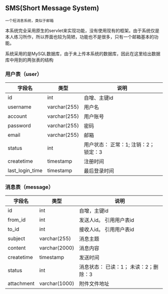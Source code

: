 ## SMS(Short Message System)
`一个短消息系统，类似于邮箱`

本系统完全采用原生的servlet来实现功能，没有使用现有的框架。由于系统仅是本人练习所作，所以界面也较为简陋，功能也不是很多，只有一个邮箱基本的功能。

系统采用的是MySQL数据库，由于未上传本系统的数据库，因此在这里给出数据库中用到的两张表的结构
### 用户表（user）
| 字段名          | 类型         | 说明                                      |
| --------------- | ------------ | ----------------------------------------- |
| id              | int          | 自增、主键id                              |
| username        | varchar(255) | 用户名                                    |
| account         | varchar(255) | 用户账号                                  |
| password        | varchar(255) | 密码                                      |
| email           | varchar(255) | 邮箱                                      |
| status          | int          | 用户状态： 正常：1;    注销：2；  锁定：3 |
| createtime      | timestamp    | 注册时间                                  |
| last_login_time | timestamp    | 最后登录时间                              |

### 消息表（message）
| 字段名     | 类型          | 说明                                  |
| ---------- | ------------- | ------------------------------------- |
| id         | int           | 自增，主键id                          |
| from_id    | int           | 发送人id。 引用用户表id               |
| to_id      | int           | 接收人id。 引用用户表id               |
| subject    | varchar(255)  | 消息主题                              |
| content    | varchar(2000) | 消息内容                              |
| createtime | timestamp     | 发送时间                              |
| status     | int           | 消息状态： 已读：1； 未读：2；删除：3 |
| attachment | varchar(1000) | 附件文件地址                          |
